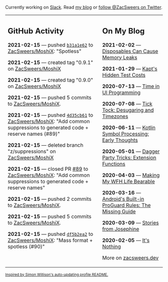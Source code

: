 Currently working on [Slack](https://slack.com/). Read [my blog](https://zacsweers.dev/) or [follow @ZacSweers on Twitter](https://twitter.com/ZacSweers).

<table><tr><td valign="top" width="60%">

## GitHub Activity
<!-- githubActivity starts -->
**2021-02-15** — pushed [`b31a1e62`](https://github.com/ZacSweers/MoshiX/commit/b31a1e62460c1e51550de0492de7686a7e0996bc) to [ZacSweers/MoshiX](https://api.github.com/repos/ZacSweers/MoshiX): "Spotless"

**2021-02-15** — created tag "0.9.1" on [ZacSweers/MoshiX](https://api.github.com/repos/ZacSweers/MoshiX)

**2021-02-15** — created tag "0.9.0" on [ZacSweers/MoshiX](https://api.github.com/repos/ZacSweers/MoshiX)

**2021-02-15** — pushed 5 commits to [ZacSweers/MoshiX](https://api.github.com/repos/ZacSweers/MoshiX).

**2021-02-15** — pushed [`4d35cb61`](https://github.com/ZacSweers/MoshiX/commit/4d35cb61a69db4836f1877661d5887c361a1a9af) to [ZacSweers/MoshiX](https://api.github.com/repos/ZacSweers/MoshiX): "Add common suppressions to generated code + reserve names (#89)"

**2021-02-15** — deleted branch "z/suppressions" on [ZacSweers/MoshiX](https://api.github.com/repos/ZacSweers/MoshiX)

**2021-02-15** — closed PR [#89](https://api.github.com/repos/ZacSweers/MoshiX/pulls/89) to [ZacSweers/MoshiX](https://api.github.com/repos/ZacSweers/MoshiX): "Add common suppressions to generated code + reserve names"

**2021-02-15** — pushed 2 commits to [ZacSweers/MoshiX](https://api.github.com/repos/ZacSweers/MoshiX).

**2021-02-15** — pushed 5 commits to [ZacSweers/MoshiX](https://api.github.com/repos/ZacSweers/MoshiX).

**2021-02-15** — pushed [`df5b2ea2`](https://github.com/ZacSweers/MoshiX/commit/df5b2ea2fde0ae888a7b5b8e121e57be5819cb8d) to [ZacSweers/MoshiX](https://api.github.com/repos/ZacSweers/MoshiX): "Mass format + spotless (#90)"
<!-- githubActivity ends -->
</td><td valign="top" width="40%">

## On My Blog
<!-- blog starts -->
**2021-02-02** — [Disposables Can Cause Memory Leaks](https://www.zacsweers.dev/disposables-can-cause-memory-leaks/)

**2021-01-29** — [Kapt's Hidden Test Costs](https://www.zacsweers.dev/kapts-hidden-test-costs/)

**2020-07-13** — [Time in UI Programming](https://www.zacsweers.dev/time-in-ui/)

**2020-07-08** — [Tick Tock: Desugaring and Timezones](https://www.zacsweers.dev/ticktock-desugaring-timezones/)

**2020-06-11** — [Kotlin Symbol Processing: Early Thoughts](https://www.zacsweers.dev/kotlin-symbol-processor-early-thoughts/)

**2020-05-01** — [Dagger Party Tricks: Extension Functions](https://www.zacsweers.dev/dagger-party-tricks-extension-functions/)

**2020-04-03** — [Making My WFH Life Bearable](https://www.zacsweers.dev/making-wfh-life-bearable/)

**2020-03-16** — [Android's Built-in ProGuard Rules: The Missing Guide](https://www.zacsweers.dev/android-proguard-rules/)

**2020-03-09** — [Stories from Josephine](https://www.zacsweers.dev/stories-from-josephine/)

**2020-02-05** — [It's Nothing](https://www.zacsweers.dev/its-nothing/)
<!-- blog ends -->
More on [zacsweers.dev](https://zacsweers.dev/)
</td></tr></table>

<sub><a href="https://simonwillison.net/2020/Jul/10/self-updating-profile-readme/">Inspired by Simon Willison's auto-updating profile README.</a></sub>